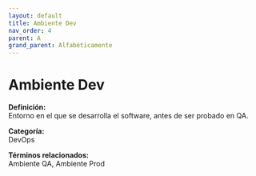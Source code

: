 ```yaml
---
layout: default
title: Ambiente Dev
nav_order: 4
parent: A
grand_parent: Alfabéticamente
---
```


# Ambiente Dev

**Definición:**  
Entorno en el que se desarrolla el software, antes de ser probado en QA.

**Categoría:**  
DevOps  

  


**Términos relacionados:**  
Ambiente QA, Ambiente Prod
